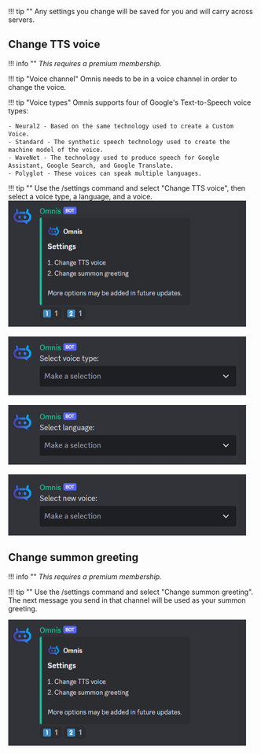 !!! tip ""
    Any settings you change will be saved for you and will carry across servers.

## **Change TTS voice**
!!! info ""
	<i> This requires a premium membership. </i>

!!! tip "Voice channel"
    Omnis needs to be in a voice channel in order to change the voice.

!!! tip "Voice types"
    Omnis supports four of Google's Text-to-Speech voice types:
	
	- Neural2 - Based on the same technology used to create a Custom Voice.
	- Standard - The synthetic speech technology used to create the machine model of the voice.
	- WaveNet - The technology used to produce speech for Google Assistant, Google Search, and Google Translate.
	- Polyglot - These voices can speak multiple languages.


!!! tip ""
    Use the /settings command and select "Change TTS voice", then select a voice type, a language, and a voice.
![png](../images/settings/settings-menu.png)
<br>
<br>
![png](../images/settings/settings-tts-voice-type.png)
<br>
<br>
![png](../images/settings/settings-tts-language.png)
<br>
<br>
![png](../images/settings/settings-tts-voice-name.png)

## **Change summon greeting**
!!! info ""
	<i> This requires a premium membership. </i>
	
!!! tip ""
    Use the /settings command and select "Change summon greeting". The next message you send in that channel will be used as your summon greeting.

![png](../images/settings/settings-menu.png)